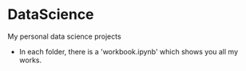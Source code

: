 # DataScience
My personal data science projects
- In each folder, there is a 'workbook.ipynb' which shows you all my works.
